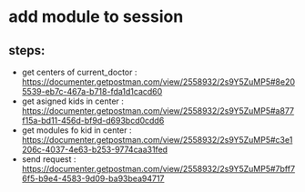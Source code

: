# add module to  session
## steps: 
* get centers of current_doctor : https://documenter.getpostman.com/view/2558932/2s9Y5ZuMP5#8e205539-eb7c-467a-b718-fda1d1cacd60
* get asigned kids in center : https://documenter.getpostman.com/view/2558932/2s9Y5ZuMP5#a877f15a-bd11-456d-bf9d-d693bcd0cdd6
* get modules fo kid in center : https://documenter.getpostman.com/view/2558932/2s9Y5ZuMP5#c3e1206c-4037-4e63-b253-9774caa31fed
* send request : https://documenter.getpostman.com/view/2558932/2s9Y5ZuMP5#7bff76f5-b9e4-4583-9d09-ba93bea94717